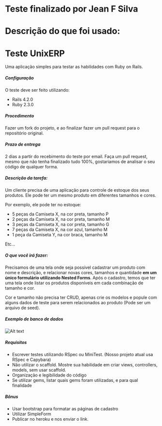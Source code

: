 
# Teste finalizado por Jean F Silva
# Descrição do que foi usado:

# Teste UnixERP
Uma aplicação simples para testar as habilidades com Ruby on Rails.

##### Configuração
O teste deve ser feito utilizando:
- Rails 4.2.0
- Ruby 2.3.0

##### Procedimento
Fazer um fork do projeto, e ao finalizar fazer um pull request para o repositório original.

##### Prazo de entrega
2 dias a partir do recebimento do teste por email. Faça um pull request, mesmo que não tenha finalizado tudo 100%, gostariamos de analisar o seu código de qualquer forma.

##### Descrição da tarefa:
Um cliente precisa de uma aplicação para controle de estoque dos seus produtos. Ele pode ter um mesmo produto em diferentes tamanhos e cores.

Por exemplo, ele pode ter no estoque:
- 5 peças da Camiseta X, na cor preta, tamanho P
- 2 peças da Camiseta X, na cor preta, tamanho M
- 3 peças da Camiseta X, na cor preta, tamanho G
- 7 peças da Camiseta X, na cor azul, tamanho M
- 1 peça da Camiseta Y, na cor braca, tamanho M

Etc...

##### O que você irá fazer:
Precisamos de uma tela onde seja possível cadastrar um produto com nome e descrição, e relacionar novas cores, tamanhos e quantidade **em um único formulário utilizando Nested Forms**. Após o cadastro, temos que ter uma tela onde listar os produtos disponíveis em cada combinação de tamanho e cor.

Cor e tamanho não precisa ter CRUD, apenas crie os modelos e popule com alguns dados de teste para serem relacionados ao produto (Pode ser um arquivo de seed).

##### Exemplo de banco de dados
![Alt text](https://raw.githubusercontent.com/fellipefingoli/teste-unixerp/master/public/Teste_Retail_Manager.png)

##### Requisitos
- Escrever testes utilizando RSpec ou MiniTest. (Nosso projeto atual usa RSpec
  e Capybara)
- Não utilizar o scaffold. Mostre sua habilidade em criar views, controllers, models, sem usar scaffold.
- Organização e legibilidade do código
- Se utilizar gems, listar quais gems foram utilizadas, e para qual finalidade

##### Bônus
- Usar bootstrap para formatar as páginas de cadastro
- Utilizar SimpleForm
- Publicar no heroku e nos enviar o link.
